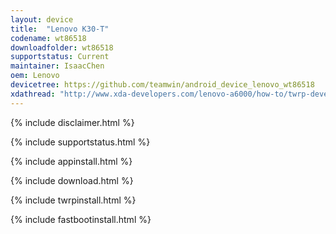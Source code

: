 ```yaml
---
layout: device
title:  "Lenovo K30-T"
codename: wt86518
downloadfolder: wt86518
supportstatus: Current
maintainer: IsaacChen
oem: Lenovo
devicetree: https://github.com/teamwin/android_device_lenovo_wt86518
xdathread: "http://www.xda-developers.com/lenovo-a6000/how-to/twrp-development-wt86518-t3498524"
---
```



{% include disclaimer.html %}

{% include supportstatus.html %}

{% include appinstall.html %}

{% include download.html %}

{% include twrpinstall.html %}

{% include fastbootinstall.html %}
